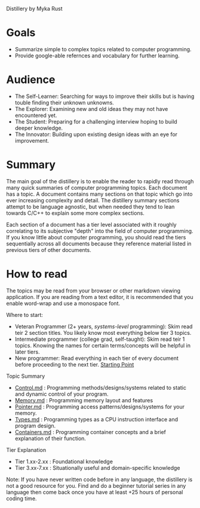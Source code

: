 Distillery
by Myka Rust


Goals
=====
* Summarize simple to complex topics related to computer programming.
* Provide google-able refernces and vocabulary for further learning.

Audience
========
* The Self-Learner: Searching for ways to improve their skills but is having touble finding their unknown unknowns.
* The Explorer: Examining new and old ideas they may not have encountered yet.
* The Student: Preparing for a challenging interview hoping to build deeper knowledge.
* The Innovator: Building upon existing design ideas with an eye for improvement.

Summary
=======
The main goal of the distillery is to enable the reader to rapidly read through many quick summaries of computer programming topics. Each document has a topic. A document contains many sections on that topic which go into ever increasing complexity and detail. The distillery summary sections attempt to be language agnostic, but when needed they tend to lean towards C/C++ to explain some more complex sections.

Each section of a document has a tier level associated with it roughly correlating to its subjective "depth" into the field of computer programming. If you know little about computer programming, you should read the tiers sequentially across all documents because they reference material listed in previous tiers of other documents.

How to read
===========
The topics may be read from your browser or other markdown viewing application. If you are reading from a text editor, it is recommended that you enable word-wrap and use a monospace font.

Where to start:
* Veteran Programmer (2+ years, _systems-level_ programming): Skim read teir 2 section titles. You likely know most everything below tier 3 topics.
* Intermediate programmer (college grad, self-taught): Skim read teir 1 topics. Knowing the names for certain terms/concepts will be helpful in later tiers.
* New programmer: Read everything in each tier of every document before proceeding to the next tier. [Starting Point](Memory.md)

Topic Summary
* [Control.md](Control.md)    : Programming methods/designs/systems related to static and dynamic control of your program.
* [Memory.md](Memory.md)     : Programming memory layout and features
* [Pointer.md](Pointer.md)    : Programming access patterns/designs/systems for your memory.
* [Types.md](Types.md)      : Programming types as a CPU instruction interface and program design.
* [Containers.md](Containers.md) : Programming container concepts and a brief explanation of their function.

Tier Explanation
* Tier 1.xx-2.xx : Foundational knowledge
* Tier 3.xx-7.xx : Situationally useful and domain-specific knowledge

Note: If you have never written code before in any language, the distillery is not a good resource for you. Find and do a beginner tutorial series in any language then come back once you have at least +25 hours of personal coding time.